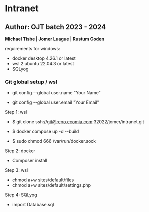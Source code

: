# Intranet
## Author: OJT batch 2023 - 2024
**Michael Tisbe | Jomer Luague | Rustum Goden**

requirements for windows:
- docker desktop 4.26.1 or latest
- wsl 2 ubuntu 22.04.3 or latest
- SQLyog

### Git global setup / wsl
- git config --global user.name "Your Name"     
<!-- git config --global user.name "Jomer Luague" -->
- git config --global user.email "Your Email"   
<!-- git config --global user.email "jomerluague.sos@gmail.com" -->

Step 1: wsl
- $ git clone ssh://git@repo.ecomia.com:32022/jomer/intranet.git
- $ docker compose up -d --build

- $ sudo chmod 666 /var/run/docker.sock
<!-- if there some errors found during build, run this on wsl -->

Step 2: docker
<!-- Install composer on docker drupal -->
<!-- docker drupal terminal - bash -->
- Composer install

Step 3: wsl
- chmod a+w sites/default/files
- chmod a+w sites/default/settings.php

Step 4: SQLyog
- import Database.sql


